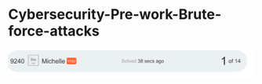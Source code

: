 # Cybersecurity-Pre-work-Brute-force-attacks


<img src = 'Screen Shot 2021-01-06 at 9.22.25 PM.png'/>
